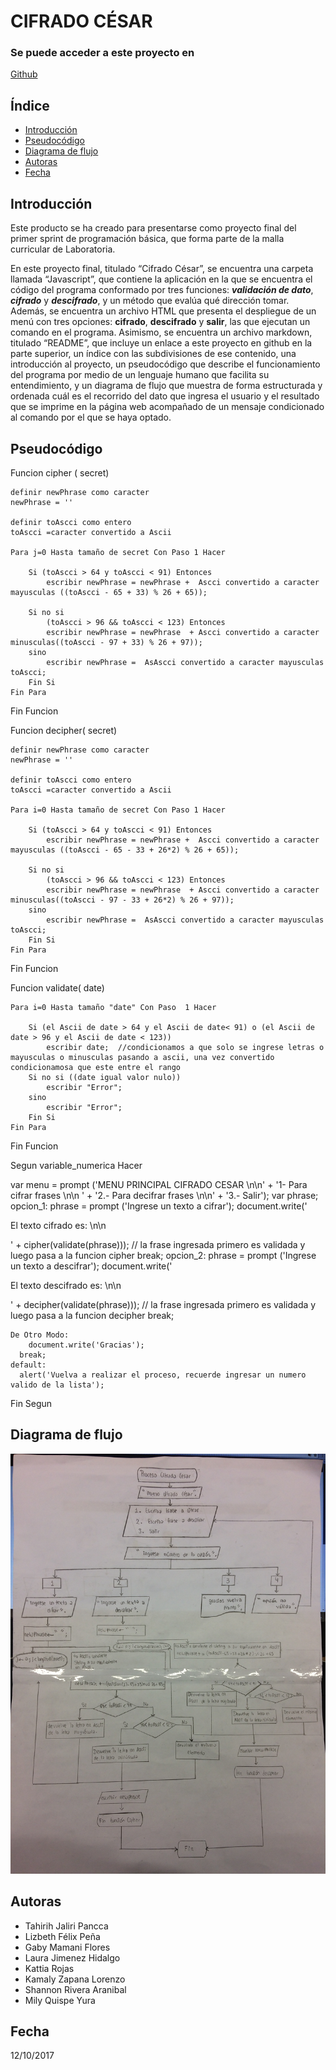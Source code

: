 CIFRADO CÉSAR
=============

### Se puede acceder a este proyecto en
[Github](https://github.com/Tayrih/cifrado_cesar_power_code "Github")

Índice
------
* [Introducción](#cabecera1)
* [Pseudocódigo](#cabecera2)
* [Diagrama de flujo](#cabecera3)
* [Autoras](#cabecera4)
* [Fecha](#cabecera5)

Introducción
-------------------
Este producto se ha creado para presentarse como proyecto final del primer sprint de programación básica, que forma parte de la malla curricular de Laboratoria.

En este proyecto final, titulado “Cifrado César”, se encuentra una carpeta llamada “Javascript”, que contiene la aplicación en la que se encuentra el código del programa conformado por tres funciones: ***validación de dato***, ***cifrado*** y ***descifrado***, y un método que evalúa qué dirección tomar. Además, se encuentra un archivo HTML que presenta el despliegue de un menú con tres opciones: **cifrado**, **descifrado** y **salir**, las que ejecutan un comando en el programa. Asimismo, se encuentra un archivo markdown, titulado “README”, que incluye un enlace a este proyecto en github en la parte superior, un índice con las subdivisiones de ese contenido, una introducción al proyecto, un pseudocódigo que describe el funcionamiento del programa por medio de un lenguaje humano que facilita su entendimiento, y un diagrama de flujo que muestra de forma estructurada y ordenada cuál es el recorrido del dato que ingresa el usuario y el resultado que se imprime en la página web acompañado de un mensaje condicionado al comando por el que se haya optado.

Pseudocódigo
------------  
Funcion  cipher ( secret)
	
	definir newPhrase como caracter
	newPhrase = ''

	definir toAscci como entero
	toAscci =caracter convertido a Ascii

	Para j=0 Hasta tamaño de secret Con Paso 1 Hacer
				
		Si (toAscci > 64 y toAscci < 91) Entonces
			escribir newPhrase = newPhrase +  Ascci convertido a caracter mayusculas ((toAscci - 65 + 33) % 26 + 65));
	
		Si no si 
			(toAscci > 96 && toAscci < 123) Entonces 
			escribir newPhrase = newPhrase  + Ascci convertido a caracter minusculas((toAscci - 97 + 33) % 26 + 97));
		sino   
			escribir newPhrase =  AsAscci convertido a caracter mayusculas toAscci;
		Fin Si
	Fin Para
	
Fin Funcion




Funcion  decipher( secret)
	
	definir newPhrase como caracter
	newPhrase = ''

	definir toAscci como entero
	toAscci =caracter convertido a Ascii

	Para i=0 Hasta tamaño de secret Con Paso 1 Hacer
				
		Si (toAscci > 64 y toAscci < 91) Entonces
			escribir newPhrase = newPhrase +  Ascci convertido a caracter mayusculas ((toAscci - 65 - 33 + 26*2) % 26 + 65));
	
		Si no si 
			(toAscci > 96 && toAscci < 123) Entonces 
			escribir newPhrase = newPhrase  + Ascci convertido a caracter minusculas((toAscci - 97 - 33 + 26*2) % 26 + 97));
		sino   
			escribir newPhrase =  AsAscci convertido a caracter mayusculas toAscci;
		Fin Si
	Fin Para
	
Fin Funcion





Funcion  validate( date)
	
	
	Para i=0 Hasta tamaño "date" Con Paso  1 Hacer
				
		Si (el Ascii de date > 64 y el Ascii de date< 91) o (el Ascii de date > 96 y el Ascii de date < 123))
			escribir date;  //condicionamos a que solo se ingrese letras o mayusculas o minusculas pasando a ascii, una vez convertido condicionamosa que este entre el rango
		Si no si ((date igual valor nulo))
			escribir "Error";
		sino 
			escribir "Error";
		Fin Si
	Fin Para
	
Fin Funcion



Segun variable_numerica Hacer

var menu = prompt ('MENU PRINCIPAL CIFRADO CESAR \n\n' + '1- Para cifrar frases  \n\n ' + '2.- Para decifrar frases  \n\n' + '3.- Salir');
var phrase;
	opcion_1:
		phrase = prompt ('Ingrese un texto a cifrar');
      document.write('<p>El texto cifrado es: \n\n </p> ' + cipher(validate(phrase))); // la frase ingresada primero es validada y luego pasa a la funcion cipher
      break;
	opcion_2:
		phrase = prompt ('Ingrese un texto a descifrar');
      document.write('<p>El texto descifrado es: \n\n </p> ' + decipher(validate(phrase))); // la frase ingresada primero es validada y luego pasa a la funcion decipher
      break;
	
	De Otro Modo:
		document.write('Gracias');
      break;
    default:
      alert('Vuelva a realizar el proceso, recuerde ingresar un numero valido de la lista');
Fin Segun


Diagrama de flujo
-----------------
![Ingreso de datos](assets/docs/img1.jpg "Ingreso de datos")

Autoras
------
* Tahirih Jaliri Pancca
* Lizbeth Félix Peña
* Gaby Mamani Flores
* Laura Jimenez Hidalgo
* Kattia Rojas
* Kamaly Zapana Lorenzo
* Shannon Rivera Aranibal
* Mily Quispe Yura

Fecha
-----
12/10/2017
